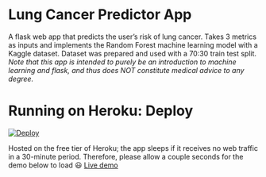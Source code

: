 # Lung Cancer Predictor App
A flask web app that predicts the user’s risk of lung cancer. Takes 3 metrics as inputs and implements the Random Forest machine learning model with a Kaggle dataset. Dataset was prepared and used with a 70:30 train test split. 
*Note that this app is intended to purely be an introduction to machine learning and flask, and thus does NOT constitute medical advice to any degree.*

# Running on Heroku: Deploy
[![Deploy](https://www.herokucdn.com/deploy/button.svg)](https://heroku.com/deploy)

Hosted on the free tier of Heroku; the app sleeps if it receives no web traffic in a 30-minute period. Therefore, please allow a couple seconds for the demo below to load 😃
[Live demo](https://lung-cancer-predictor.herokuapp.com/)
